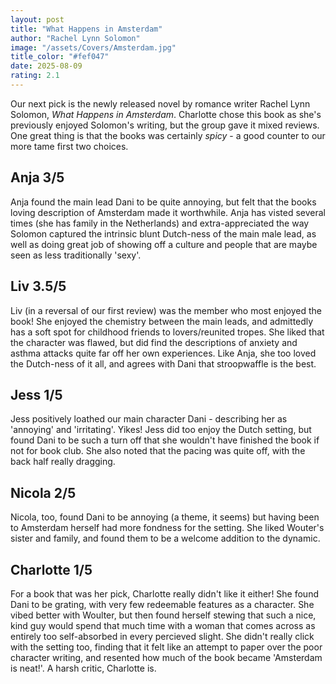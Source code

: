 ```yaml
---
layout: post
title: "What Happens in Amsterdam"
author: "Rachel Lynn Solomon"
image: "/assets/Covers/Amsterdam.jpg"
title_color: "#fef047"
date: 2025-08-09
rating: 2.1
---
```

Our next pick is the newly released novel by romance writer Rachel Lynn Solomon, *What Happens in Amsterdam*. Charlotte chose this book as she's previously enjoyed Solomon's writing, but the group gave it mixed reviews. One great thing is that the books was certainly *spicy* - a good counter to our more tame first two choices.

## Anja 3/5
Anja found the main lead Dani to be quite annoying, but felt that the books loving description of Amsterdam made it worthwhile. Anja has visted several times (she has family in the Netherlands) and extra-appreciated the way Solomon captured the intrinsic blunt Dutch-ness of the main male lead, as well as doing great job of showing off a culture and people that are maybe seen as less traditionally 'sexy'.

## Liv 3.5/5
Liv (in a reversal of our first review) was the member who most enjoyed the book! She enjoyed the chemistry between the main leads, and admittedly has a soft spot for childhood friends to lovers/reunited tropes. She liked that the character was flawed, but did find the descriptions of anxiety and asthma attacks quite far off her own experiences. Like Anja, she too loved the Dutch-ness of it all, and agrees with Dani that stroopwaffle is the best.

## Jess 1/5
Jess positively loathed our main character Dani - describing her as 'annoying' and 'irritating'. Yikes! Jess did too enjoy the Dutch setting, but found Dani to be such a turn off that she wouldn't have finished the book if not for book club. She also noted that the pacing was quite off, with the back half really dragging.

## Nicola 2/5
Nicola, too, found Dani to be annoying (a theme, it seems) but having been to Amsterdam herself had more fondness for the setting. She liked Wouter's sister and family, and found them to be a welcome addition to the dynamic.

## Charlotte 1/5
For a book that was her pick, Charlotte really didn't like it either! She found Dani to be grating, with very few redeemable features as a character. She vibed better with Woulter, but then found herself stewing that such a nice, kind guy would spend that much time with a woman that comes across as entirely too self-absorbed in every percieved slight. She didn't really click with the setting too, finding that it felt like an attempt to paper over the poor character writing, and resented how much of the book became 'Amsterdam is neat!'. A harsh critic, Charlotte is.

